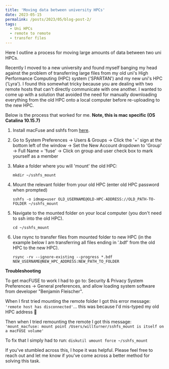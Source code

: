 ```yaml
---
title: 'Moving data between university HPCs'
date: 2023-05-15
permalink: /posts/2023/05/blog-post-2/
tags:
  - Uni HPCs
  - remote to remote
  - transfer files
---
```


Here I outline a process for moving large amounts of data between two uni HPCs. 

Recently I moved to a new university and found myself banging my head against the problem of transferring large files from my old uni's High Performance Computing (HPC) system ('SPARTAN') and my new uni's HPC ('Lyra'). I found this somewhat tricky because you are dealing with two remote hosts that can't directly communicate with one another. I wanted to come up with a solution that avoided the need for manually downloading everything from the old HPC onto a local computer before re-uploading to the new HPC.

Below is the process that worked for me. **Note, this is mac specific (OS Catalina 10.15.7)** 

1. Install macFuse and sshfs from [here](https://osxfuse.github.io/). 

2. Go to System Preferences -> Users & Groups -> Click the '+' sign at the bottom left of the window -> Set the New Account dropdown to 'Group' -> Full Name = 'fuse' -> Click on group and user check box to mark yourself as a member

2. Make a folder where you will 'mount' the old HPC: 

    ```
    mkdir ~/sshfs_mount
    ```

3. Mount the relevant folder from your old HPC (enter old HPC password when prompted)

    ```
    sshfs -o idmap=user OLD_USERNAME@OLD-HPC-ADDRESS://OLD_PATH-TO-FOLDER ~/sshfs_mount
    ```

4. Navigate to the mounted folder on your local computer (you don't need to ssh into the old HPC). 

	```
	cd ~/sshfs_mount 
	```

5. Use rsync to transfer files from mounted folder to new HPC (in the example below I am transferring all files ending in '.bdf' from the old HPC to the new HPC). 

    ```
    rsync -rv --ignore-existing --progress *.bdf NEW_USERNAME@NEW_HPC_ADDRESS:NEW_PATH_TO_FOLDER
    ```

**Troubleshooting**

To get macFUSE to work I had to go to: Security & Privacy System Preferences -> General preferences, and allow loading system software from developer "Benjamin Fleischer". 

When I first tried mounting the remote folder I got this error message: `'remote host has disconnected'`... this was because I'd mis-typed my old HPC address &#x1f926;

Then when I tried remounting the remote I got this message: `'mount_macfuse: mount point /Users/willturner/sshfs_mount is itself on a macFUSE volume'`

To fix that I simply had to run: `diskutil umount force ~/sshfs_mount`   

If you've stumbled across this, I hope it was helpful. Please feel free to reach out and let me know if you've come across a better method for solving this task. 



